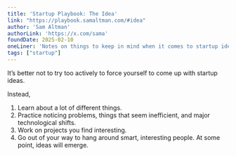 ```yaml
---
title: 'Startup Playbook: The Idea'
link: "https://playbook.samaltman.com/#idea"
author: 'Sam Altman'
authorLink: 'https://x.com/sama'
foundDate: 2025-02-10
oneLiner: 'Notes on things to keep in mind when it comes to startup ideas'
tags: ["startup"]
---
```


It’s better not to try too actively to force yourself to come up with startup ideas.

Instead, 

1. Learn about a lot of different things.
2. Practice noticing problems, things that seem inefficient, and major technological shifts. 
3. Work on projects you find interesting.
4. Go out of your way to hang around smart, interesting people. At some point, ideas will emerge.
